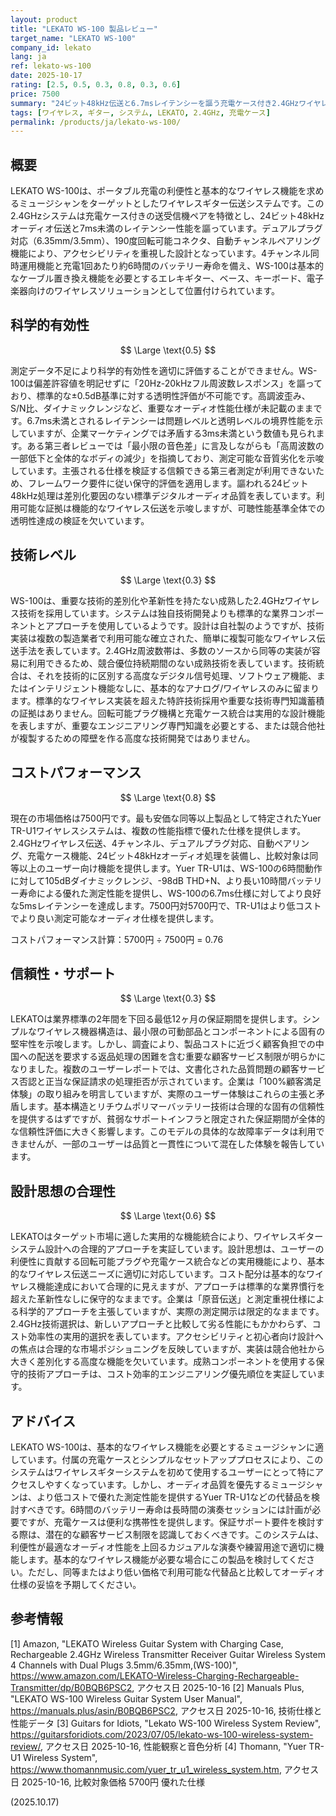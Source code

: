 ```yaml
---
layout: product
title: "LEKATO WS-100 製品レビュー"
target_name: "LEKATO WS-100"
company_id: lekato
lang: ja
ref: lekato-ws-100
date: 2025-10-17
rating: [2.5, 0.5, 0.3, 0.8, 0.3, 0.6]
price: 7500
summary: "24ビット48kHz伝送と6.7msレイテンシーを謳う充電ケース付き2.4GHzワイヤレスギターシステム。競争力のある価格設定だが優れた代替品が利用可能"
tags: [ワイヤレス, ギター, システム, LEKATO, 2.4GHz, 充電ケース]
permalink: /products/ja/lekato-ws-100/
---
```


## 概要

LEKATO WS-100は、ポータブル充電の利便性と基本的なワイヤレス機能を求めるミュージシャンをターゲットとしたワイヤレスギター伝送システムです。この2.4GHzシステムは充電ケース付きの送受信機ペアを特徴とし、24ビット48kHzオーディオ伝送と7ms未満のレイテンシー性能を謳っています。デュアルプラグ対応（6.35mm/3.5mm）、190度回転可能コネクタ、自動チャンネルペアリング機能により、アクセシビリティを重視した設計となっています。4チャンネル同時運用機能と充電1回あたり約6時間のバッテリー寿命を備え、WS-100は基本的なケーブル置き換え機能を必要とするエレキギター、ベース、キーボード、電子楽器向けのワイヤレスソリューションとして位置付けられています。

## 科学的有効性

$$ \Large \text{0.5} $$

測定データ不足により科学的有効性を適切に評価することができません。WS-100は偏差許容値を明記せずに「20Hz-20kHzフル周波数レスポンス」を謳っており、標準的な±0.5dB基準に対する透明性評価が不可能です。高調波歪み、S/N比、ダイナミックレンジなど、重要なオーディオ性能仕様が未記載のままです。6.7ms未満とされるレイテンシーは問題レベルと透明レベルの境界性能を示していますが、企業マーケティングでは矛盾する3ms未満という数値も見られます。ある第三者レビューでは「最小限の音色差」に言及しながらも「高周波数の一部低下と全体的なボディの減少」を指摘しており、測定可能な音質劣化を示唆しています。主張される仕様を検証する信頼できる第三者測定が利用できないため、フレームワーク要件に従い保守的評価を適用します。謳われる24ビット48kHz処理は差別化要因のない標準デジタルオーディオ品質を表しています。利用可能な証拠は機能的なワイヤレス伝送を示唆しますが、可聴性能基準全体での透明性達成の検証を欠いています。

## 技術レベル

$$ \Large \text{0.3} $$

WS-100は、重要な技術的差別化や革新性を持たない成熟した2.4GHzワイヤレス技術を採用しています。システムは独自技術開発よりも標準的な業界コンポーネントとアプローチを使用しているようです。設計は自社製のようですが、技術実装は複数の製造業者で利用可能な確立された、簡単に複製可能なワイヤレス伝送手法を表しています。2.4GHz周波数帯は、多数のソースから同等の実装が容易に利用できるため、競合優位持続期間のない成熟技術を表しています。技術統合は、それを技術的に区別する高度なデジタル信号処理、ソフトウェア機能、またはインテリジェント機能なしに、基本的なアナログ/ワイヤレスのみに留まります。標準的なワイヤレス実装を超えた特許技術採用や重要な技術専門知識蓄積の証拠はありません。回転可能プラグ機構と充電ケース統合は実用的な設計機能を表しますが、重要なエンジニアリング専門知識を必要とする、または競合他社が複製するための障壁を作る高度な技術開発ではありません。

## コストパフォーマンス

$$ \Large \text{0.8} $$

現在の市場価格は7500円です。最も安価な同等以上製品として特定されたYuer TR-U1ワイヤレスシステムは、複数の性能指標で優れた仕様を提供します。2.4GHzワイヤレス伝送、4チャンネル、デュアルプラグ対応、自動ペアリング、充電ケース機能、24ビット48kHzオーディオ処理を装備し、比較対象は同等以上のユーザー向け機能を提供します。Yuer TR-U1は、WS-100の6時間動作に対して105dBダイナミックレンジ、-98dB THD+N、より長い10時間バッテリー寿命による優れた測定性能を提供し、WS-100の6.7ms仕様に対してより良好な5msレイテンシーを達成します。7500円対5700円で、TR-U1はより低コストでより良い測定可能なオーディオ仕様を提供します。

コストパフォーマンス計算：5700円 ÷ 7500円 = 0.76

## 信頼性・サポート

$$ \Large \text{0.3} $$

LEKATOは業界標準の2年間を下回る最低12ヶ月の保証期間を提供します。シンプルなワイヤレス機器構造は、最小限の可動部品とコンポーネントによる固有の堅牢性を示唆します。しかし、調査により、製品コストに近づく顧客負担での中国への配送を要求する返品処理の困難を含む重要な顧客サービス制限が明らかになりました。複数のユーザーレポートでは、文書化された品質問題の顧客サービス否認と正当な保証請求の処理拒否が示されています。企業は「100%顧客満足体験」の取り組みを明言していますが、実際のユーザー体験はこれらの主張と矛盾します。基本構造とリチウムポリマーバッテリー技術は合理的な固有の信頼性を提供するはずですが、貧弱なサポートインフラと限定された保証期間が全体的な信頼性評価に大きく影響します。このモデルの具体的な故障率データは利用できませんが、一部のユーザーは品質と一貫性について混在した体験を報告しています。

## 設計思想の合理性

$$ \Large \text{0.6} $$

LEKATOはターゲット市場に適した実用的な機能統合により、ワイヤレスギターシステム設計への合理的アプローチを実証しています。設計思想は、ユーザーの利便性に貢献する回転可能プラグや充電ケース統合などの実用機能により、基本的なワイヤレス伝送ニーズに適切に対応しています。コスト配分は基本的なワイヤレス機能達成において合理的に見えますが、アプローチは標準的な業界慣行を超えた革新性なしに保守的なままです。企業は「原音伝送」と測定重視仕様による科学的アプローチを主張していますが、実際の測定開示は限定的なままです。2.4GHz技術選択は、新しいアプローチと比較して劣る性能にもかかわらず、コスト効率性の実用的選択を表しています。アクセシビリティと初心者向け設計への焦点は合理的な市場ポジショニングを反映していますが、実装は競合他社から大きく差別化する高度な機能を欠いています。成熟コンポーネントを使用する保守的技術アプローチは、コスト効率的エンジニアリング優先順位を実証しています。

## アドバイス

LEKATO WS-100は、基本的なワイヤレス機能を必要とするミュージシャンに適しています。付属の充電ケースとシンプルなセットアッププロセスにより、このシステムはワイヤレスギターシステムを初めて使用するユーザーにとって特にアクセスしやすくなっています。しかし、オーディオ品質を優先するミュージシャンは、より低コストで優れた測定性能を提供するYuer TR-U1などの代替品を検討すべきです。6時間のバッテリー寿命は長時間の演奏セッションには計画が必要ですが、充電ケースは便利な携帯性を提供します。保証サポート要件を検討する際は、潜在的な顧客サービス制限を認識しておくべきです。このシステムは、利便性が最適なオーディオ性能を上回るカジュアルな演奏や練習用途で適切に機能します。基本的なワイヤレス機能が必要な場合にこの製品を検討してください。ただし、同等またはより低い価格で利用可能な代替品と比較してオーディオ仕様の妥協を予期してください。

## 参考情報

[1] Amazon, "LEKATO Wireless Guitar System with Charging Case, Rechargeable 2.4GHz Wireless Transmitter Receiver Guitar Wireless System 4 Channels with Dual Plugs 3.5mm/6.35mm,(WS-100)", https://www.amazon.com/LEKATO-Wireless-Charging-Rechargeable-Transmitter/dp/B0BQB6PSC2, アクセス日 2025-10-16
[2] Manuals Plus, "LEKATO WS-100 Wireless Guitar System User Manual", https://manuals.plus/asin/B0BQB6PSC2, アクセス日 2025-10-16, 技術仕様と性能データ
[3] Guitars for Idiots, "Lekato WS-100 Wireless System Review", https://guitarsforidiots.com/2023/07/05/lekato-ws-100-wireless-system-review/, アクセス日 2025-10-16, 性能観察と音色分析
[4] Thomann, "Yuer TR-U1 Wireless System", https://www.thomannmusic.com/yuer_tr_u1_wireless_system.htm, アクセス日 2025-10-16, 比較対象価格 5700円 優れた仕様

(2025.10.17)